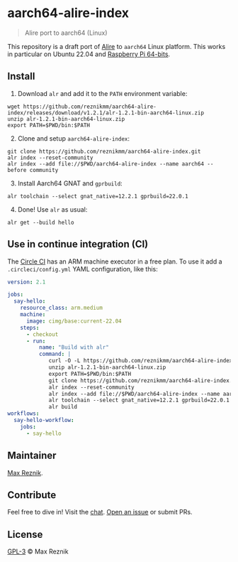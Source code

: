 # aarch64-alire-index
> Alire port to aarch64 (Linux)

This repository is a draft port of [Alire](https://alire.ada.dev/) to `aarch64` Linux platform.
This works in particular on Ubuntu 22.04 and [Raspberry Pi 64-bits](https://ubuntu.com/download/raspberry-pi).

## Install

1. Download `alr` and add it to the `PATH` environment variable:

```
wget https://github.com/reznikmm/aarch64-alire-index/releases/download/v1.2.1/alr-1.2.1-bin-aarch64-linux.zip
unzip alr-1.2.1-bin-aarch64-linux.zip
export PATH=$PWD/bin:$PATH
```

2. Clone and setup `aarch64-alire-index`:

```
git clone https://github.com/reznikmm/aarch64-alire-index.git
alr index --reset-community
alr index --add file://$PWD/aarch64-alire-index --name aarch64 --before community
```

3. Install Aarch64 GNAT and `gprbuild`:

```
alr toolchain --select gnat_native=12.2.1 gprbuild=22.0.1
```

4. Done! Use `alr` as usual:
```
alr get --build hello
```

## Use in continue integration (CI)

The [Circle CI](https://circleci.com/docs/2.0/arm-resources/) has an ARM
machine executor in a free plan.
To use it add a `.circleci/config.yml` YAML configuration, like this:

```yaml
version: 2.1

jobs:
  say-hello:
    resource_class: arm.medium
    machine:
      image: cimg/base:current-22.04
    steps:
      - checkout
      - run:
          name: "Build with alr"
          command: |
             curl -O -L https://github.com/reznikmm/aarch64-alire-index/releases/download/v1.2.1/alr-1.2.1-bin-aarch64-linux.zip
             unzip alr-1.2.1-bin-aarch64-linux.zip
             export PATH=$PWD/bin:$PATH
             git clone https://github.com/reznikmm/aarch64-alire-index.git
             alr index --reset-community
             alr index --add file://$PWD/aarch64-alire-index --name aarch64 --before community
             alr toolchain --select gnat_native=12.2.1 gprbuild=22.0.1
             alr build
workflows:
  say-hello-workflow:
    jobs:
      - say-hello
```

## Maintainer

[Max Reznik](https://github.com/reznikmm).

## Contribute

Feel free to dive in! Visit the [chat](https://gitter.im/ada-lang/Alire).
[Open an issue](https://github.com/reznikmm/aarch64-alire-index/issues/new)
or submit PRs.

## License

[GPL-3](LICENSE) © Max Reznik
